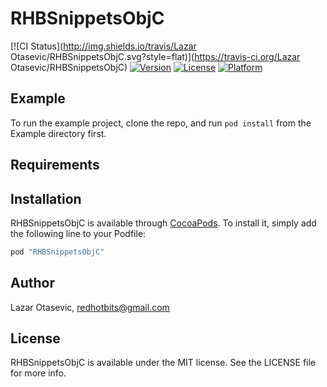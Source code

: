 # RHBSnippetsObjC

[![CI Status](http://img.shields.io/travis/Lazar Otasevic/RHBSnippetsObjC.svg?style=flat)](https://travis-ci.org/Lazar Otasevic/RHBSnippetsObjC)
[![Version](https://img.shields.io/cocoapods/v/RHBSnippetsObjC.svg?style=flat)](http://cocoapods.org/pods/RHBSnippetsObjC)
[![License](https://img.shields.io/cocoapods/l/RHBSnippetsObjC.svg?style=flat)](http://cocoapods.org/pods/RHBSnippetsObjC)
[![Platform](https://img.shields.io/cocoapods/p/RHBSnippetsObjC.svg?style=flat)](http://cocoapods.org/pods/RHBSnippetsObjC)

## Example

To run the example project, clone the repo, and run `pod install` from the Example directory first.

## Requirements

## Installation

RHBSnippetsObjC is available through [CocoaPods](http://cocoapods.org). To install
it, simply add the following line to your Podfile:

```ruby
pod "RHBSnippetsObjC"
```

## Author

Lazar Otasevic, redhotbits@gmail.com

## License

RHBSnippetsObjC is available under the MIT license. See the LICENSE file for more info.
